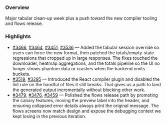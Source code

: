 ### Overview
Major tabular clean-up week plus a push toward the new compiler tooling and flows release.

### Highlights
- [#3466](https://github.com/axiomhq/app/pull/3466), [#3464](https://github.com/axiomhq/app/pull/3464), [#3451](https://github.com/axiomhq/app/pull/3451), [#3536](https://github.com/axiomhq/app/pull/3536) — Added the tabular session override so users can force the new format, then patched the totals/empty-state regressions that cropped up in large responses. The fixes touched the downloader, heatmap aggregations, and the totals pipeline so the UI no longer shows phantom data or crashes when the backend omits buckets.
- [#3519](https://github.com/axiomhq/app/pull/3519), [#3295](https://github.com/axiomhq/app/pull/3295) — Introduced the React compiler plugin and disabled the lint rule on the handful of files it still breaks. That gives us a path to land the generated output incrementally without blocking other work.
- [#3479](https://github.com/axiomhq/app/pull/3479), [#3476](https://github.com/axiomhq/app/pull/3476), [#3459](https://github.com/axiomhq/app/pull/3459) — Polished the flows release path by promoting the canary features, moving the preview label into the header, and ensuring collapsed error details always print the original message. The flows screens now match design and expose the debugging context we kept losing in the previous iteration.
